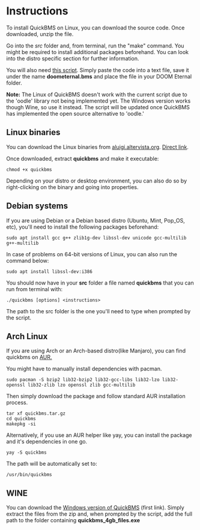 Instructions
=========

To install QuickBMS on Linux, you can download the source code. Once downloaded, unzip the file.

Go into the *src* folder and, from terminal, run the "make" command. You might be required to install additional packages beforehand. You can look into the distro specific section for further information.

You will also need [this script](https://zenhax.com/viewtopic.php?p=54753#p54753). Simply paste the code into a text file, save it under the name **doometernal.bms** and place the file in your DOOM Eternal folder.

**Note:** The Linux of QuickBMS doesn't work with the current script due to the 'oodle' library not being implemented yet. The Windows version works though Wine, so use it instead. The script will be updated once QuickBMS has implemented the open source alternative to 'oodle.'

## Linux binaries

You can download the Linux binaries from [aluigi.altervista.org](https://aluigi.altervista.org/quickbms.htm). [Direct link](https://aluigi.altervista.org/papers/quickbms_linux.zip).

Once downloaded, extract **quickbms** and make it executable:

	chmod +x quickbms

Depending on your distro or desktop environment, you can also do so by right-clicking on the binary and going into properties.

## Debian systems

If you are using Debian or a Debian based distro (Ubuntu, Mint, Pop\_OS, etc), you'll need to install the following packages beforehand:

    sudo apt install gcc g++ zlib1g-dev libssl-dev unicode gcc-multilib g++-multilib

In case of problems on 64-bit versions of Linux, you can also run the command below:

    sudo apt install libssl-dev:i386

You should now have in your **src** folder a file named **quickbms** that you can run from terminal with:

    ./quickbms [options] <instructions>

The path to the src folder is the one you'll need to type when prompted by the script.

## Arch Linux

If you are using Arch or an Arch-based distro(like Manjaro), you can find quickbms on [AUR.](https://aur.archlinux.org/packages/quickbms/)

You might have to manually install dependencies with pacman.

    sudo pacman -S bzip2 lib32-bzip2 lib32-gcc-libs lib32-lzo lib32-openssl lib32-zlib lzo openssl zlib gcc-multilib

Then simply download the package and follow standard AUR installation process.

    tar xf quickbms.tar.gz
	cd quickbms
	makepkg -si

Alternatively, if you use an AUR helper like yay, you can install the package and it's dependencies in one go.

    yay -S quickbms

The path will be automatically set to:

    /usr/bin/quickbms

## WINE

You can download the [Windows version of QuickBMS](https://aluigi.altervista.org/quickbms.htm) (first link). Simply extract the files from the zip and, when prompted by the script, add the full path to the folder containing **quickbms_4gb_files.exe**
